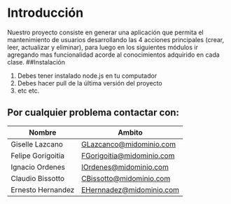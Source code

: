 # Introducción

Nuestro proyecto consiste en generar una aplicación que permita el mantenimiento de usuarios desarrollando las 4 acciones principales (crear, leer, actualizar y eliminar), para luego en los siguientes módulos ir agregando mas funcionalidad acorde al conocimientos adquirido en cada clase.
##Instalación
1. Debes tener instalado node.js en tu computador
2. Debes hacer pull de la última versión del proyecto
3. etc etc.
## Por cualquier problema contactar con:
| Nombre  | Ambito  |
| ------------ | ------------ |
|  Giselle Lazcano | GLazcanco@midominio.com  |
| Felipe Gorigoitia  | FGorigoitia@midominio.com  |
| Ignacio Ordenes  | IOrdenes@midominio.com  |
| Claudio Bissotto  | CBissotto@midominio.com  |
| Ernesto Hernandez  | EHernnadez@midominio.com  |
